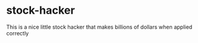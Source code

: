 # stock-hacker
This is a nice little stock hacker that makes billions of dollars when applied correctly